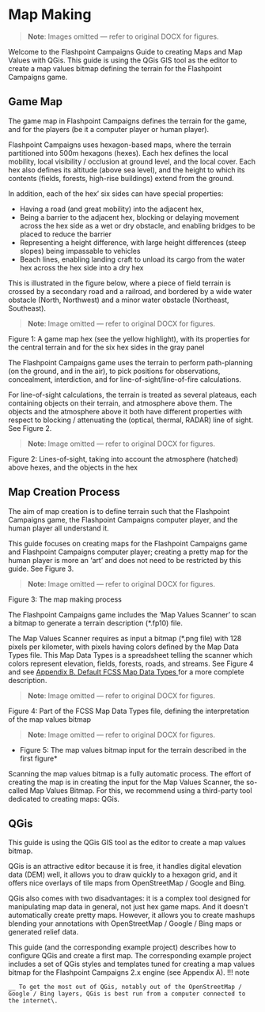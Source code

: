 # Map Making

> **Note**: Images omitted — refer to original DOCX for figures.


Welcome to the Flashpoint Campaigns Guide to creating Maps and Map Values with QGis\. This guide is using the QGis GIS tool as the editor to create a map values bitmap defining the terrain for the Flashpoint Campaigns game\.

## Game Map

The game map in Flashpoint Campaigns defines the terrain for the game, and for the players \(be it a computer player or human player\)\.

Flashpoint Campaigns uses hexagon\-based maps, where the terrain partitioned into 500m hexagons \(hexes\)\. Each hex defines the local mobility, local visibility / occlusion at ground level, and the local cover\. Each hex also defines its altitude \(above sea level\), and the height to which its contents \(fields, forests, high\-rise buildings\) extend from the ground\.

In addition, each of the hex’ six sides can have special properties:

- Having a road \(and great mobility\) into the adjacent hex,
- Being a barrier to the adjacent hex, blocking or delaying movement across the hex side as a wet or dry obstacle, and enabling bridges to be placed to reduce the barrier
- Representing a height difference, with large height differences \(steep slopes\) being impassable to vehicles
- Beach lines, enabling landing craft to unload its cargo from the water hex across the hex side into a dry hex

This is illustrated in the figure below, where a piece of field terrain is crossed by a secondary road and a railroad, and bordered by a wide water obstacle \(North, Northwest\) and a minor water obstacle \(Northeast, Southeast\)\.

> **Note**: Image omitted — refer to original DOCX for figures.



Figure 1: A game map hex \(see the yellow highlight\), with its properties for the central terrain and for the six hex sides in the gray panel

The Flashpoint Campaigns game uses the terrain to perform path\-planning \(on the ground, and in the air\), to pick positions for observations, concealment, interdiction, and for line\-of\-sight/line\-of\-fire calculations\.

For line\-of\-sight calculations, the terrain is treated as several plateaus, each containing objects on their terrain, and atmosphere above them\. The objects and the atmosphere above it both have different properties with respect to blocking / attenuating the \(optical, thermal, RADAR\) line of sight\. See Figure 2\.

> **Note**: Image omitted — refer to original DOCX for figures.



Figure 2: Lines\-of\-sight, taking into account the atmosphere \(hatched\) above hexes, and the objects in the hex

## Map Creation Process

The aim of map creation is to define terrain such that the Flashpoint Campaigns game, the Flashpoint Campaigns computer player, and the human player all understand it\.

This guide focuses on creating maps for the Flashpoint Campaigns game and Flashpoint Campaigns computer player; creating a pretty map for the human player is more an ‘art’ and does not need to be restricted by this guide\. See Figure 3\.

> **Note**: Image omitted — refer to original DOCX for figures.



Figure 3: The map making process

The Flashpoint Campaigns game includes the ‘Map Values Scanner’ to scan a bitmap to generate a terrain description \(\*\.fp10\) file\.

The Map Values Scanner requires as input a bitmap \(\*\.png file\) with 128 pixels per kilometer, with pixels having colors defined by the Map Data Types file\. This Map Data Types is a spreadsheet telling the scanner which colors represent elevation, fields, forests, roads, and streams\. See Figure 4 and see [Appendix B\. Default FCSS Map Data Types ](#_bookmark4)for a more complete description\.

> **Note**: Image omitted — refer to original DOCX for figures.



Figure 4: Part of the FCSS Map Data Types file, defining the interpretation of the map values bitmap

> **Note**: Image omitted — refer to original DOCX for figures.

* Figure 5: The map values bitmap input for the terrain described in the first figure*

Scanning the map values bitmap is a fully automatic process\. The effort of creating the map is in creating the input for the Map Values Scanner, the so\-called Map Values Bitmap\. For this, we recommend using a third\-party tool dedicated to creating maps: QGis\.

## QGis

This guide is using the QGis GIS tool as the editor to create a map values bitmap\.

QGis is an attractive editor because it is free, it handles digital elevation data \(DEM\) well, it allows you to draw quickly to a hexagon grid, and it offers nice overlays of tile maps from OpenStreetMap / Google and Bing\.

QGis also comes with two disadvantages: it is a complex tool designed for manipulating map data in general, not just hex game maps\. And it doesn't automatically create pretty maps\. However, it allows you to create mashups blending your annotations with OpenStreetMap / Google / Bing maps or generated relief data\.

This guide \(and the corresponding example project\) describes how to configure QGis and create a first map\. The corresponding example project includes a set of QGis styles and templates tuned for creating a map values bitmap for the Flashpoint Campaigns 2\.x engine \(see Appendix A\)\.
!!! note

    __ To get the most out of QGis, notably out of the OpenStreetMap / Google / Bing layers, QGis is best run from a computer connected to the internet\.


